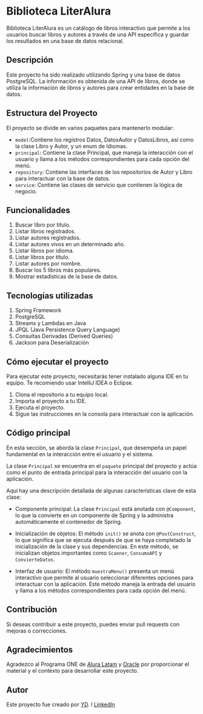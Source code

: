 # Biblioteca LiterAlura

Biblioteca LiterAlura es un catálogo de libros interactivo que permite a los usuarios buscar libros y autores a través de una API específica y guardar los resultados en una base de datos relacional.

## Descripción

Este proyecto ha sido realizado utilizando Spring y una base de datos PostgreSQL. La información es obtenida de una API de libros, donde se utiliza la información de libros y autores para crear entidades en la base de datos.

## Estructura del Proyecto 

El proyecto se divide en varios paquetes para mantenerlo modular:

- `model`:Contiene los registros Datos, DatosAutor y DatosLibros, así como la clase Libro y Autor, y un enum de Idiomas. 
- `principal`: Contiene la clase Principal, que maneja la interacción con el usuario y llama a los métodos correspondientes para cada opción del menú.
- `repository`: Contiene las interfaces de los repositorios de Autor y Libro para interactuar con la base de datos.
- `service`: Contiene las clases de servicio que contienen la lógica de negocio.

## Funcionalidades
1. Buscar libro por título.
2. Listar libros registrados.
3. Listar autores registrados.
4. Listar autores vivos en un determinado año.
5. Listar libros por idioma.
6. Listar libros por título.
7. Listar autores por nombre.
8. Buscar los 5 libros más populares.
9. Mostrar estadísticas de la base de datos.

## Tecnologías utilizadas

1. Spring Framework
2. PostgreSQL
3. Streams y Lambdas en Java
4. JPQL (Java Persistence Query Language)
5. Consultas Derivadas (Derived Queries)
6. Jackson para Deserialización
   
## Cómo ejecutar el proyecto

Para ejecutar este proyecto, necesitarás tener instalado alguna IDE en tu equipo. Te recomiendo usar IntelliJ IDEA o Eclipse.

1. Clona el repositorio a tu equipo local.
2. Importa el proyecto a tu IDE.
3. Ejecuta el proyecto.
4. Sigue las instrucciones en la consola para interactuar con la aplicación.

## Código principal

En esta sección, se aborda la clase `Principal`, que desempeña un papel fundamental en la interacción entre el usuario y el sistema.

La clase `Principal` se encuentra en el `paquete` principal del proyecto y actúa como el punto de entrada principal para la interacción del usuario con la aplicación.

Aquí hay una descripción detallada de algunas características clave de esta clase:

- Componente principal: La clase `Principal` está anotada con `@Component`, lo que la convierte en un componente de Spring y la administra automáticamente el contenedor de Spring.

- Inicialización de objetos: El método `init()` se anota con `@PostConstruct`, lo que significa que se ejecuta después de que se haya completado la inicialización de la clase y sus dependencias. En este método, se inicializan objetos importantes como `Scanner`, `ConsumoAPI` y `ConvierteDatos`.

- Interfaz de usuario: El método `muestraMenu()` presenta un menú interactivo que permite al usuario seleccionar diferentes opciones para interactuar con la aplicación. Este método maneja la entrada del usuario y llama a los métodos correspondientes para cada opción del menú.

## Contribución

Si deseas contribuir a este proyecto, puedes enviar pull requests con mejoras o correcciones.

## Agradecimientos

Agradezco al Programa ONE de [Alura Latam](https://www.linkedin.com/company/alura-latam/) y [Oracle](https://www.linkedin.com/company/oracle/) por proporcionar el material y el contexto para desarrollar este proyecto.

## Autor

Este proyecto fue creado por [YD](https://www.linkedin.com/company/oracle/).
I
[LinkedIn](www.linkedin.com/in/jddalvarez)

